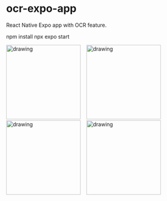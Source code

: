 # ocr-expo-app
React Native Expo app with OCR feature.

npm install
npx expo start

<img src="https://github.com/Madrianoliko/ocr-expo-app/assets/51478114/17670e17-c225-442f-8acf-c664048342fb" alt="drawing" width="200"/>
&nbsp&nbsp
<img src="https://github.com/Madrianoliko/ocr-expo-app/assets/51478114/ce8f4313-1659-4b98-9ea7-546c90542b63" alt="drawing" width="200"/>
<br>
<img src="https://github.com/Madrianoliko/ocr-expo-app/assets/51478114/2be32665-3e9e-49ea-9630-b0fa09f5a5b7" alt="drawing" width="200"/>
&nbsp&nbsp
<img src="https://github.com/Madrianoliko/ocr-expo-app/assets/51478114/157dfdea-02ec-4832-9342-469df4271013" alt="drawing" width="200"/>


